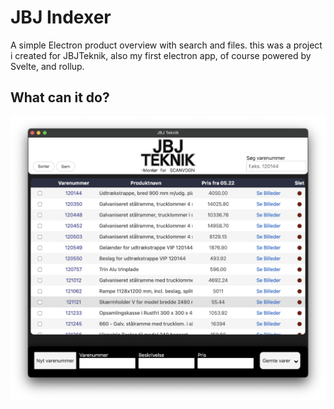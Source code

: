 # JBJ Indexer
A simple Electron product overview with search and files.
this was a project i created for JBJTeknik, also my first electron app, of course powered by Svelte, and rollup.

## What can it do?

![](./image.png)

